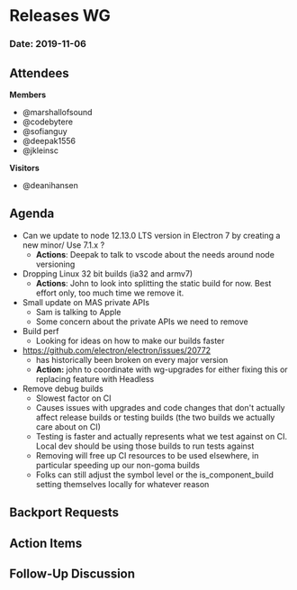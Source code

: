 # Releases WG

### Date: 2019-11-06

## Attendees

**Members**
* @marshallofsound
* @codebytere
* @sofianguy
* @deepak1556
* @jkleinsc

**Visitors**
* @deanihansen

## Agenda

* Can we update to node 12.13.0 LTS version in Electron 7 by creating a new minor/ Use 7.1.x ?
    * **Actions**: Deepak to talk to vscode about the needs around node versioning
* Dropping Linux 32 bit builds (ia32 and armv7)
    * **Actions**: John to look into splitting the static build for now.  Best effort only, too much time we remove it.
* Small update on MAS private APIs
    * Sam is talking to Apple
    * Some concern about the private APIs we need to remove
* Build perf
    * Looking for ideas on how to make our builds faster
* https://github.com/electron/electron/issues/20772
    * has historically been broken on every major version
    * **Action:** john to coordinate with wg-upgrades for either fixing this or replacing feature with Headless
* Remove debug builds
    * Slowest factor on CI
    * Causes issues with upgrades and code changes that don't actually affect release builds or testing builds (the two builds we actually care about on CI)
    * Testing is faster and actually represents what we test against on CI.  Local dev should be using those builds to run tests against
    * Removing will free up CI resources to be used elsewhere, in particular speeding up our non-goma builds
    * Folks can still adjust the symbol level or the is_component_build setting themselves locally for whatever reason

## Backport Requests


## Action Items


## Follow-Up Discussion
